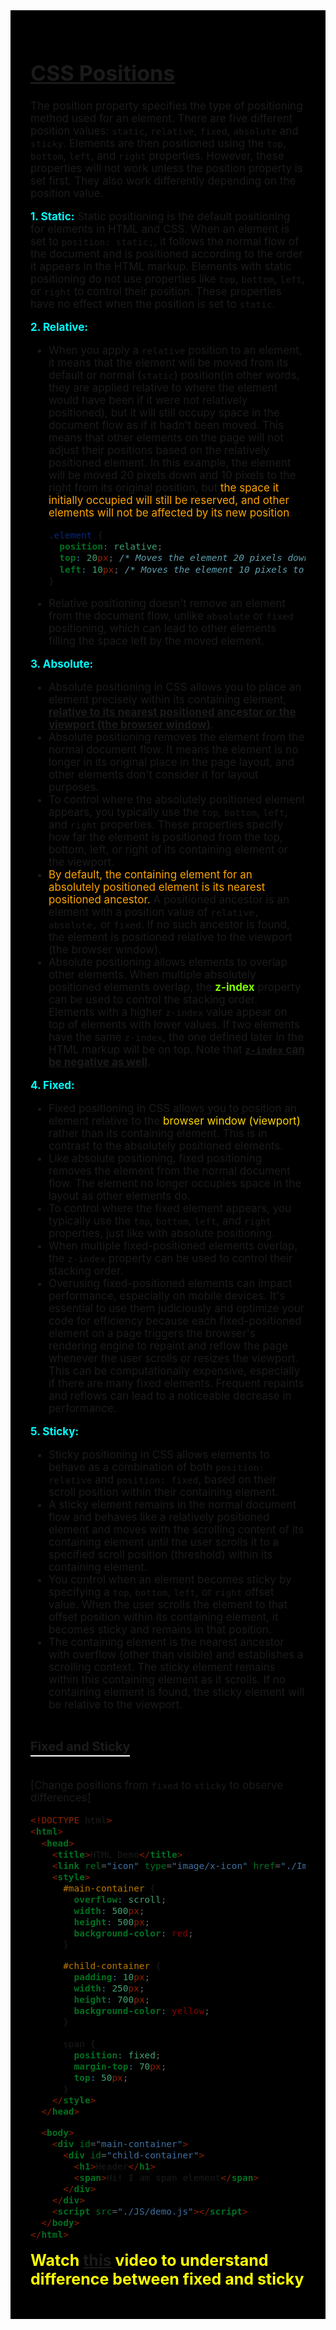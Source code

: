 <div style="font-size: 17px;background: black;padding: 2rem;">

# <a href="https://www.youtube.com/watch?v=YEmdHbQBCSQ&ab_channel=Coding2GO">CSS Positions</a>

The position property specifies the type of positioning method used for an element. There are five different position values: `static`, `relative`, `fixed`, `absolute` and `sticky`. Elements are then positioned using the `top`, `bottom`, `left`, and `right` properties. However, these properties will not work unless the position property is set first. They also work differently depending on the position value.

<b style="color: Cyan;">1. Static:</b> Static positioning is the default positioning for elements in HTML and CSS. When an element is set to `position: static;`, it follows the normal flow of the document and is positioned according to the order it appears in the HTML markup. Elements with static positioning do not use properties like `top`, `bottom`, `left`, or `right` to control their position. These properties have no effect when the position is set to `static`.

<b style="color: Cyan;">2. Relative:</b>

- When you apply a `relative` position to an element, it means that the element will be moved from its default or normal (`static`) position(in other words, they are applied relative to where the element would have been if it were not relatively positioned), but it will still occupy space in the document flow as if it hadn't been moved. This means that other elements on the page will not adjust their positions based on the relatively positioned element. In this example, the element will be moved 20 pixels down and 10 pixels to the right from its original position, but <span style="color: Orange;">the space it initially occupied will still be reserved, and other elements will not be affected by its new position</span>.

  ```css
  .element {
    position: relative;
    top: 20px; /* Moves the element 20 pixels down from its normal position */
    left: 10px; /* Moves the element 10 pixels to the right from its normal position */
  }
  ```

- Relative positioning doesn't remove an element from the document flow, unlike `absolute` or `fixed` positioning, which can lead to other elements filling the space left by the moved element.

<b style="color: Cyan;">3. Absolute:</b>

- Absolute positioning in CSS allows you to place an element precisely within its containing element, <u>**relative to its nearest positioned ancestor or the viewport (the browser window)**</u>.
- Absolute positioning removes the element from the normal document flow. It means the element is no longer in its original place in the page layout, and other elements don't consider it for layout purposes.
- To control where the absolutely positioned element appears, you typically use the `top`, `bottom`, `left`, and `right` properties. These properties specify how far the element is positioned from the top, bottom, left, or right of its containing element or the viewport.
- <span style="color: Orange;">By default, the containing element for an absolutely positioned element is its nearest positioned ancestor.</span> A positioned ancestor is an element with a position value of `relative,` `absolute,` or `fixed`. If no such ancestor is found, the element is positioned relative to the viewport (the browser window).
- Absolute positioning allows elements to overlap other elements. When multiple absolutely positioned elements overlap, the <b style="color: Chartreuse;">z-index</b> property can be used to control the stacking order. Elements with a higher `z-index` value appear on top of elements with lower values. If two elements have the same `z-index`, the one defined later in the HTML markup will be on top. Note that **<u>`z-index` can be negative as well</u>**.

<b style="color: Cyan;">4. Fixed:</b>

- Fixed positioning in CSS allows you to position an element relative to the <span style="color: Gold;">browser window (viewport)</span>, rather than its containing element. This is in contrast to the absolutely positioned elements.
- Like absolute positioning, fixed positioning removes the element from the normal document flow. The element no longer occupies space in the layout as other elements do.
- To control where the fixed element appears, you typically use the `top`, `bottom`, `left`, and `right` properties, just like with absolute positioning.
- When multiple fixed-positioned elements overlap, the `z-index` property can be used to control their stacking order.
- Overusing fixed-positioned elements can impact performance, especially on mobile devices. It's essential to use them judiciously and optimize your code for efficiency because each fixed-positioned element on a page triggers the browser's rendering engine to repaint and reflow the page whenever the user scrolls or resizes the viewport. This can be computationally expensive, especially if there are many fixed elements. Frequent repaints and reflows can lead to a noticeable decrease in performance.

<b style="color: Cyan;">5. Sticky:</b>

- Sticky positioning in CSS allows elements to behave as a combination of both `position: relative` and `position: fixed`, based on their scroll position within their containing element.
- A sticky element remains in the normal document flow and behaves like a relatively positioned element and moves with the scrolling content of its containing element until the user scrolls it to a specified scroll position (threshold) within its containing element.
- You control when an element becomes sticky by specifying a `top`, `bottom`, `left`, or `right` offset value. When the user scrolls the element to that offset position within its containing element, it becomes sticky and remains in that position.
- The containing element is the nearest ancestor with overflow (other than visible) and establishes a scrolling context. The sticky element remains within this containing element as it scrolls. If no containing element is found, the sticky element will be relative to the viewport.

<h3 style="border-bottom: 2px solid white; padding-bottom: 2px; display: inline-block;">Fixed and Sticky</h3>

[Change positions from `fixed` to `sticky` to observe differences]

```html
<!DOCTYPE html>
<html>
  <head>
    <title>HTML Demo</title>
    <link rel="icon" type="image/x-icon" href="./Images/hd_logo.png" />
    <style>
      #main-container {
        overflow: scroll;
        width: 500px;
        height: 500px;
        background-color: red;
      }

      #child-container {
        padding: 10px;
        width: 250px;
        height: 700px;
        background-color: yellow;
      }

      span {
        position: fixed; 
        margin-top: 70px;
        top: 50px;
      }
    </style>
  </head>

  <body>
    <div id="main-container">
      <div id="child-container">
        <h1>Header</h1>
        <span>Hi! I am span element</span>
      </div>
    </div>
    <script src="./JS/demo.js"></script>
  </body>
</html>
```

<b style="color: Yellow; font-size: 25px;">Watch <a href="https://www.youtube.com/shorts/0xdkp7vGKwk">this</a> video to understand difference between fixed and sticky</b>

</div>

<!-- <div style="background: DarkRed;padding: 0.3rem 0.8rem;"> [HIGHLIGHT] -->
<!-- <h3 style="border-bottom: 2px solid white; padding-bottom: 2px; display: inline-block;"> [SUBHEADING] -->
<!-- <b style="color: Chartreuse;"> [NOTE] -->
<!-- <b style="color:red;"> [NOTE-2] -->
<!-- <span style="color: Cyan;"> [IMP] -></span> -->
<!-- <b style="color: Salmon;"> [POINT] -->
